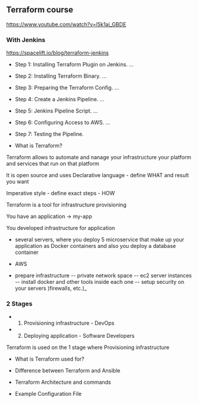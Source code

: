 ## Terraform course 
https://www.youtube.com/watch?v=l5k1ai_GBDE 

### With Jenkins
https://spacelift.io/blog/terraform-jenkins
- Step 1: Installing Terraform Plugin on Jenkins. ...
- Step 2: Installing Terraform Binary. ...
- Step 3: Preparing the Terraform Config. ...
- Step 4: Create a Jenkins Pipeline. ...
- Step 5: Jenkins Pipeline Script. ...
- Step 6: Configuring Access to AWS. ...
- Step 7: Testing the Pipeline.


- What is Terraform? 

Terraform allows to automate and nanage your infrastructure
your platform and services that run on that platform

It is open source and uses Declarative language - define WHAT and result you want 

Imperative style - define exact steps - HOW 

Terraform is a tool for infrastructure provisioning 

You have an application -> my-app

You developed infrastructure for application 

- several servers, where you deploy 5 microservice that make up your application as Docker containers and also you deploy a database container
+ AWS 
- prepare infrastructure
   -- private network space
   -- ec2 server instances
   -- install docker and other tools inside each one
   -- setup security on your servers )firewalls, etc.)_


### 2 Stages
- 1. Provisioning infrastructure - DevOps
- 2. Deploying application - Software Developers

Terraform is used on the 1 stage where Provisioning infrastructure

- What is Terraform used for?

- Difference between Terraform and Ansible 

- Terraform Architecture and commands 

- Example Configuration File 

